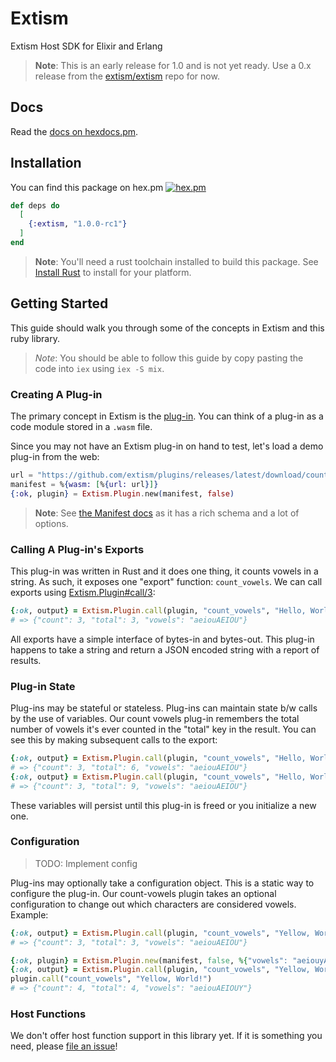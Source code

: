 # Extism

Extism Host SDK for Elixir and Erlang

> **Note**: This is an early release for 1.0 and is not yet ready. Use a 0.x release from the [extism/extism](https://github.com/extism/extism/tree/main/elixir) repo for now.

## Docs

Read the [docs on hexdocs.pm](https://hexdocs.pm/extism/).

## Installation

You can find this package on hex.pm [![hex.pm](https://img.shields.io/hexpm/v/extism.svg)](https://hex.pm/packages/extism)

```elixir
def deps do
  [
    {:extism, "1.0.0-rc1"}
  ]
end
```

> **Note**: You'll need a rust toolchain installed to build this package. See [Install Rust](https://www.rust-lang.org/tools/install) to install for your platform.

## Getting Started

This guide should walk you through some of the concepts in Extism and this ruby library.

> *Note*: You should be able to follow this guide by copy pasting the code into `iex` using `iex -S mix`.

### Creating A Plug-in

The primary concept in Extism is the [plug-in](https://extism.org/docs/concepts/plug-in). You can think of a plug-in as a code module stored in a `.wasm` file.

Since you may not have an Extism plug-in on hand to test, let's load a demo plug-in from the web:

```elixir
url = "https://github.com/extism/plugins/releases/latest/download/count_vowels.wasm"
manifest = %{wasm: [%{url: url}]}
{:ok, plugin} = Extism.Plugin.new(manifest, false)
```

> **Note**: See [the Manifest docs](https://extism.github.io/ruby-sdk/Extism/Manifest.html) as it has a rich schema and a lot of options.

### Calling A Plug-in's Exports

This plug-in was written in Rust and it does one thing, it counts vowels in a string. As such, it exposes one "export" function: `count_vowels`. We can call exports using [Extism.Plugin#call/3](https://hexdocs.pm/extism/Extism.Plugin.html#call/3):

```ruby
{:ok, output} = Extism.Plugin.call(plugin, "count_vowels", "Hello, World!")
# => {"count": 3, "total": 3, "vowels": "aeiouAEIOU"}
```

All exports have a simple interface of bytes-in and bytes-out. This plug-in happens to take a string and return a JSON encoded string with a report of results.

### Plug-in State

Plug-ins may be stateful or stateless. Plug-ins can maintain state b/w calls by the use of variables. Our count vowels plug-in remembers the total number of vowels it's ever counted in the "total" key in the result. You can see this by making subsequent calls to the export:

```ruby
{:ok, output} = Extism.Plugin.call(plugin, "count_vowels", "Hello, World!")
# => {"count": 3, "total": 6, "vowels": "aeiouAEIOU"}
{:ok, output} = Extism.Plugin.call(plugin, "count_vowels", "Hello, World!")
# => {"count": 3, "total": 9, "vowels": "aeiouAEIOU"}
```

These variables will persist until this plug-in is freed or you initialize a new one.

### Configuration

> TODO: Implement config

Plug-ins may optionally take a configuration object. This is a static way to configure the plug-in. Our count-vowels plugin takes an optional configuration to change out which characters are considered vowels. Example:

```ruby
{:ok, output} = Extism.Plugin.call(plugin, "count_vowels", "Yellow, World!")
# => {"count": 3, "total": 3, "vowels": "aeiouAEIOU"}

{:ok, plugin} = Extism.Plugin.new(manifest, false, %{"vowels": "aeiouyAEIOUY"})
{:ok, output} = Extism.Plugin.call(plugin, "count_vowels", "Yellow, World!")
plugin.call("count_vowels", "Yellow, World!")
# => {"count": 4, "total": 4, "vowels": "aeiouAEIOUY"}
```

### Host Functions

We don't offer host function support in this library yet. If it is something you need, please [file an issue](https://github.com/extism/elixir-sdk/issues/new)!

